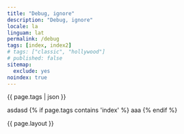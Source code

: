 ```yaml
---
title: "Debug, ignore"
description: "Debug, ignore"
locale: la
linguam: lat
permalink: /debug
tags: [index, index2]
# tags: ["classic", "hollywood"]
# published: false
sitemap:
  exclude: yes
noindex: true
---
```


{{ page.tags | json }}

asdasd
{% if page.tags contains 'index' %}
aaa
{% endif %}

{{ page.layout }}